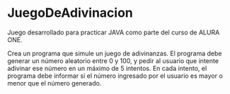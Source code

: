 # JuegoDeAdivinacion
Juego desarrollado para practicar JAVA como parte del curso de ALURA ONE.

Crea un programa que simule un juego de adivinanzas. El programa debe generar un número aleatorio entre 0 y 100, y pedir al usuario que intente adivinar ese número en un máximo de 5 intentos. En cada intento, el programa debe informar si el número ingresado por el usuario es mayor o menor que el número generado.
